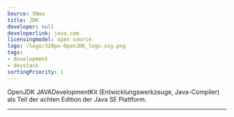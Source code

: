 ```yaml
---
Source: SNow
title: JDK
developer: null
developerlink: java.com
licensingmodel: open source
logo: /logo/320px-OpenJDK_logo.svg.png
tags:
- development
- devstack
sortingPriority: 1
---
```

OpenJDK JAVADevelopmentKit (Entwicklungswerkzeuge, Java-Compiler) als Teil der achten Edition der Java SE Plattform. 

---
